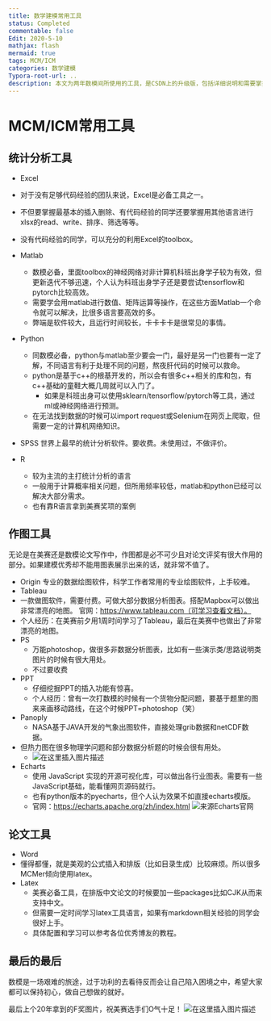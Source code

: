 ```yaml
---
title: 数学建模常用工具
status: Completed
commentable: false
Edit: 2020-5-10
mathjax: flash
mermaid: true
tags: MCM/ICM
categories: 数学建模
Typora-root-url: ..
description: 本文为两年数模间所使用的工具，是CSDN上的升级版，包括详细说明和需要掌握程度，有相关问题请给我留言。（详情请见About）
---
```


# MCM/ICM常用工具
## 统计分析工具

 - Excel
  - 对于没有足够代码经验的团队来说，Excel是必备工具之一。
  - 不但要掌握最基本的插入删除、有代码经验的同学还要掌握用其他语言进行xlsx的read、write、排序、筛选等等。
  - 没有代码经验的同学，可以充分的利用Excel的toolbox。
 - Matlab
      - 数模必备，里面toolbox的神经网络对非计算机科班出身学子较为有效，但更新迭代不够迅速，个人认为科班出身学子还是要尝试tensorflow和pytorch比较高效。
      - 需要学会用matlab进行数值、矩阵运算等操作，在这些方面Matlab一个命令就可以解决，比很多语言要高效的多。	
     - 弊端是软件较大，且运行时间较长，卡卡卡卡是很常见的事情。
 - Python

   - 同数模必备，python与matlab至少要会一门，最好是另一门也要有一定了解，不同语言有利于处理不同的问题，熬夜肝代码的时候可以救命。
   - python是基于c++的根基开发的，所以会有很多c++相关的库和包，有c++基础的童鞋大概几周就可以入门了。
     - 如果是科班出身可以使用sklearn/tensorflow/pytorch等工具，通过ml或神经网络进行预测。
   - 在无法找到数据的时候可以import request或Selenium在网页上爬取，但需要一定的计算机网络知识。
 - SPSS
   世界上最早的统计分析软件。要收费。未使用过，不做评价。
 - R
   - 较为主流的主打统计分析的语言
   - 一般用于计算概率相关问题，但所用频率较低，matlab和python已经可以解决大部分需求。
   - 也有靠R语言拿到美赛奖项的案例

## 作图工具

无论是在美赛还是数模论文写作中，作图都是必不可少且对论文评奖有很大作用的部分。如果建模优秀却不能用图表展示出来的话，就非常不值了。

 - Origin
专业的数据绘图软件，科学工作者常用的专业绘图软件，上手较难。
 - Tableau
  - 一款做图软件，需要付费。可做大部分数据分析图表。搭配Mapbox可以做出非常漂亮的地图。
    官网：https://www.tableau.com（可学习查看文档）。
  - 个人经历：在美赛前夕用1周时间学习了Tableau，最后在美赛中也做出了非常漂亮的地图。
 - PS
   - 万能photoshop，做很多非数据分析图表，比如有一些演示类/思路说明类图片的时候有很大用处。
   - 不过要收费
 - PPT
   - 仔细挖掘PPT的插入功能有惊喜。
   - 个人经历：曾有一次打数模的时候有一个货物分配问题，要基于题里的图来来画移动路线，在这个时候PPT=photoshop（笑）
 - Panoply
	 - NASA基于JAVA开发的气象出图软件，直接处理grib数据和netCDF数据。
 - 但热力图在很多物理学问题和部分数据分析题的时候会很有用处。
	 - ![在这里插入图片描述](https://img-blog.csdnimg.cn/20200430090720302.png?x-oss-process=image/watermark,type_ZmFuZ3poZW5naGVpdGk,shadow_10,text_aHR0cHM6Ly9ibG9nLmNzZG4ubmV0L0NpbmR5XzAw,size_16,color_FFFFFF,t_70#pic_center)
 - Echarts
   - 使用 JavaScript 实现的开源可视化库，可以做出各行业图表。需要有一些JavaScript基础，能看懂网页源码就行。
   - 也有python版本的pyecharts，但个人认为效果不如直接echarts模版。
   - 官网：https://echarts.apache.org/zh/index.html
    ![来源Echarts官网](https://img-blog.csdnimg.cn/20200430090537646.png?x-oss-process=image/watermark,type_ZmFuZ3poZW5naGVpdGk,shadow_10,text_aHR0cHM6Ly9ibG9nLmNzZG4ubmV0L0NpbmR5XzAw,size_16,color_FFFFFF,t_70#pic_center)
## 论文工具

 - Word
 - 懂得都懂，就是美观的公式插入和排版（比如目录生成）比较麻烦。所以很多MCMer倾向使用latex。
 - Latex
   - 美赛必备工具，在排版中文论文的时候要加一些packages比如CJK从而来支持中文。
   - 但需要一定时间学习latex工具语言，如果有markdown相关经验的同学会很好上手。
   - 具体配置和学习可以参考各位优秀博友的教程。

## 最后的最后

数模是一场艰难的旅途，过于功利的去看待反而会让自己陷入困境之中，希望大家都可以保持初心，做自己想做的就好。

最后上个20年拿到的F奖图片，祝美赛选手们O气十足！
![在这里插入图片描述](https://img-blog.csdnimg.cn/2020092619432731.jpg?x-oss-process=image/watermark,type_ZmFuZ3poZW5naGVpdGk,shadow_10,text_aHR0cHM6Ly9ibG9nLmNzZG4ubmV0L0NpbmR5XzAw,size_16,color_FFFFFF,t_70#pic_center)
